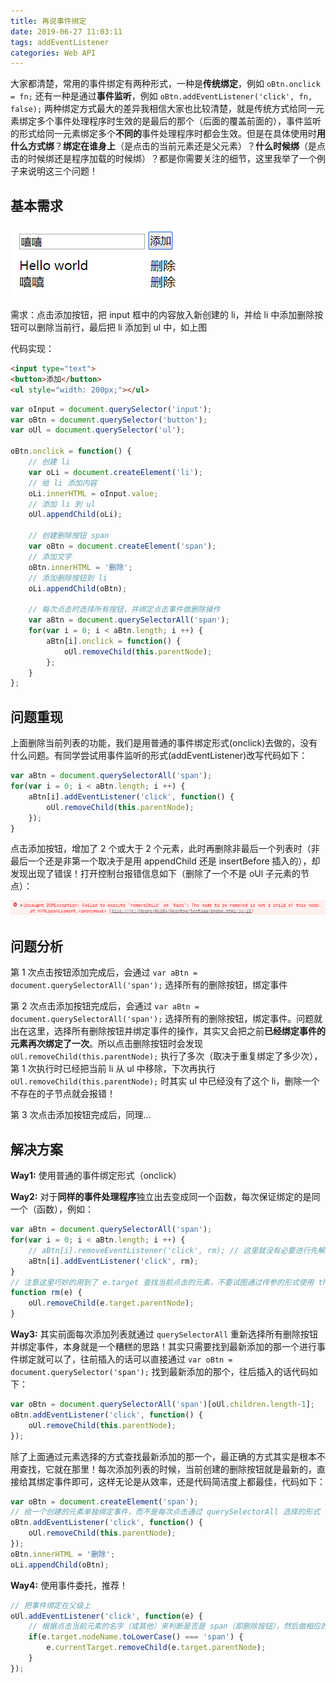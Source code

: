 ```yaml
---
title: 再说事件绑定
date: 2019-06-27 11:03:11
tags: addEventListener
categories: Web API
---
```


大家都清楚，常用的事件绑定有两种形式，一种是**传统绑定**，例如 `oBtn.onclick = fn;` 还有一种是通过**事件监听**，例如 `oBtn.addEventListener('click', fn, false);` 两种绑定方式最大的差异我相信大家也比较清楚，就是传统方式给同一元素绑定多个事件处理程序时生效的是最后的那个（后面的覆盖前面的），事件监听的形式给同一元素绑定多个**不同的**事件处理程序时都会生效。<!-- more -->但是在具体使用时**用什么方式绑**？**绑定在谁身上**（是点击的当前元素还是父元素）？**什么时候绑**（是点击的时候绑还是程序加载的时候绑）？都是你需要关注的细节，这里我举了一个例子来说明这三个问题！



## 基本需求

<img src="/resource/images/pages/webapi/send-message__1.png" alt="">

需求：点击添加按钮，把 input 框中的内容放入新创建的 li，并给 li 中添加删除按钮可以删除当前行，最后把 li 添加到 ul 中，如上图

代码实现：

```html
<input type="text">
<button>添加</button>
<ul style="width: 200px;"></ul>
```

```javascript
var oInput = document.querySelector('input');
var oBtn = document.querySelector('button');
var oUl = document.querySelector('ul');

oBtn.onclick = function() {
    // 创建 li
    var oLi = document.createElement('li');
    // 给 li 添加内容
    oLi.innerHTML = oInput.value;
    // 添加 li 到 ul
    oUl.appendChild(oLi);

    // 创建删除按钮 span
    var oBtn = document.createElement('span');
    // 添加文字
    oBtn.innerHTML = '删除';
    // 添加删除按钮到 li
    oLi.appendChild(oBtn);

    // 每次点击时选择所有按钮，并绑定点击事件做删除操作
    var aBtn = document.querySelectorAll('span');
    for(var i = 0; i < aBtn.length; i ++) {
        aBtn[i].onclick = function() {
            oUl.removeChild(this.parentNode);
        };
    }
};
```

## 问题重现

上面删除当前列表的功能，我们是用普通的事件绑定形式(onclick)去做的，没有什么问题。有同学尝试用事件监听的形式(addEventListener)改写代码如下：

```javascript
var aBtn = document.querySelectorAll('span');
for(var i = 0; i < aBtn.length; i ++) {
    aBtn[i].addEventListener('click', function() {
        oUl.removeChild(this.parentNode);
    });
}
```

点击添加按钮，增加了 2 个或大于 2 个元素，此时再删除非最后一个列表时（非最后一个还是非第一个取决于是用 appendChild 还是 insertBefore 插入的），却发现出现了错误！打开控制台报错信息如下（删除了一个不是 oUl 子元素的节点）：

<img src="/resource/images/pages/webapi/send-message__2.png" alt="">

## 问题分析

第 1 次点击按钮添加完成后，会通过 `var aBtn = document.querySelectorAll('span');` 选择所有的删除按钮，绑定事件

第 2 次点击添加按钮完成后，会通过 `var aBtn = document.querySelectorAll('span');` 选择所有的删除按钮，绑定事件。问题就出在这里，选择所有删除按钮并绑定事件的操作，其实又会把之前**已经绑定事件的元素再次绑定了一次**。所以点击删除按钮时会发现 `oUl.removeChild(this.parentNode);` 执行了多次（取决于重复绑定了多少次），第 1 次执行时已经把当前 li 从 ul 中移除，下次再执行 `oUl.removeChild(this.parentNode);` 时其实 ul 中已经没有了这个 li，删除一个不存在的子节点就会报错！

第 3 次点击添加按钮完成后，同理...

## 解决方案

**Way1:** 使用普通的事件绑定形式（onclick）

**Way2:** 对于**同样的事件处理程序**独立出去变成同一个函数，每次保证绑定的是同一个（函数），例如：

```javascript
var aBtn = document.querySelectorAll('span');
for(var i = 0; i < aBtn.length; i ++) {
    // aBtn[i].removeEventListener('click', rm); // 这里就没有必要进行先解绑了，因为每次绑定的是同一个 rm，会覆盖掉之前的
    aBtn[i].addEventListener('click', rm);
}
// 注意这里巧妙的用到了 e.target 查找当前点击的元素，不要试图通过传参的形式使用 this 查找当前元素！
function rm(e) {
    oUl.removeChild(e.target.parentNode);
}
```

**Way3:** 其实前面每次添加列表就通过 `querySelectorAll` 重新选择所有删除按钮并绑定事件，本身就是一个糟糕的思路！其实只需要找到最新添加的那一个进行事件绑定就可以了，往前插入的话可以直接通过 `var oBtn = document.querySelector('span');` 找到最新添加的那个，往后插入的话代码如下：

```javascript
var oBtn = document.querySelectorAll('span')[oUl.children.length-1];
oBtn.addEventListener('click', function() {
    oUl.removeChild(this.parentNode);
});
```

除了上面通过元素选择的方式查找最新添加的那一个，最正确的方式其实是根本不用查找，它就在那里！每次添加列表的时候，当前创建的删除按钮就是最新的，直接给其绑定事件即可，这样无论是从效率，还是代码简洁度上都最佳，代码如下：

```javascript
var oBtn = document.createElement('span');
// 给一个创建的元素单独绑定事件，而不是每次点击通过 querySelectorAll 选择的形式
oBtn.addEventListener('click', function() {
    oUl.removeChild(this.parentNode);
});
oBtn.innerHTML = '删除';
oLi.appendChild(oBtn);
```

**Way4:** 使用事件委托，推荐！

```javascript
// 把事件绑定在父级上
oUl.addEventListener('click', function(e) {
    // 根据点击当前元素的名字（或其他）来判断是否是 span（即删除按钮），然后做相应的操作
    if(e.target.nodeName.toLowerCase() === 'span') {
        e.currentTarget.removeChild(e.target.parentNode);
    }
});
```